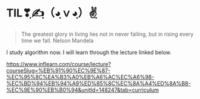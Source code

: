 # TIL❣ฺ✍ฺ（◕ฺｖ◕ฺ）✌ฺ

>The greatest glory in living lies not in never falling, but in rising every time we fall.
Nelson Mandela 

I study algorithm now.
I will learn through the lecture linked below.

https://www.inflearn.com/course/lecture?courseSlug=%EB%91%90%EC%9E%87-%EC%95%8C%EA%B3%A0%EB%A6%AC%EC%A6%98-%EC%BD%94%EB%94%A9%ED%85%8C%EC%8A%A4%ED%8A%B8-%EC%9E%90%EB%B0%94&unitId=148247&tab=curriculum
